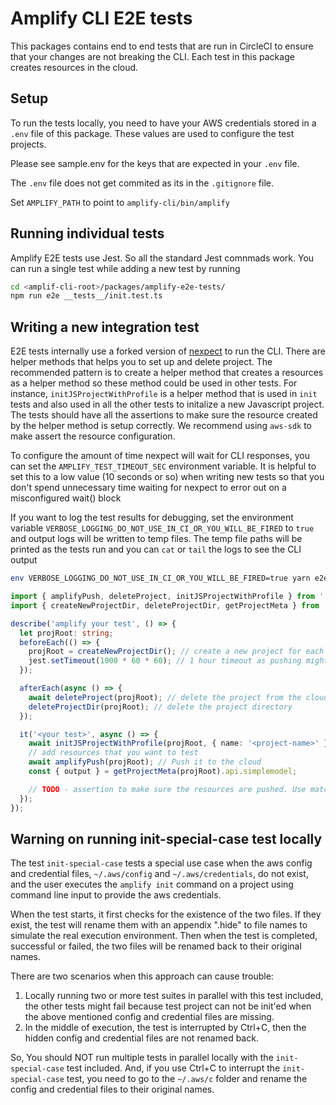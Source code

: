 # Amplify CLI E2E tests

This packages contains end to end tests that are run in CircleCI to ensure that your changes are not breaking the CLI. Each test in this package creates resources in the cloud.

## Setup

To run the tests locally, you need to have your AWS credentials stored in a `.env` file of this package. These values are used to configure the test projects.

Please see sample.env for the keys that are expected in your `.env` file.

The `.env` file does not get commited as its in the `.gitignore` file.

Set `AMPLIFY_PATH` to point to `amplify-cli/bin/amplify`

## Running individual tests

Amplify E2E tests use Jest. So all the standard Jest comnmads work.
You can run a single test while adding a new test by running

```bash
cd <amplif-cli-root>/packages/amplify-e2e-tests/
npm run e2e __tests__/init.test.ts
```

## Writing a new integration test

E2E tests internally use a forked version of [nexpect](https://www.npmjs.com/package/nexpect) to run the CLI. There are helper methods that helps you to set up and delete project. The recommended pattern is to create a helper method that creates a resources as a helper method so these method could be used in other tests. For instance, `initJSProjectWithProfile` is a helper method that is used in `init` tests and also used in all the other tests to initalize a new Javascript project. The tests should have all the assertions to make sure the resource created by the helper method is setup correctly. We recommend using `aws-sdk` to make assert the resource configuration.

To configure the amount of time nexpect will wait for CLI responses, you can set the `AMPLIFY_TEST_TIMEOUT_SEC` environment variable. It is helpful to set this to a low value (10 seconds or so) when writing new tests so that you don't spend unnecessary time waiting for nexpect to error out on a misconfigured wait() block

If you want to log the test results for debugging, set the environment variable `VERBOSE_LOGGING_DO_NOT_USE_IN_CI_OR_YOU_WILL_BE_FIRED` to `true` and output logs will be written to temp files. The temp file paths will be printed as the tests run and you can `cat` or `tail` the logs to see the CLI output

```sh
env VERBOSE_LOGGING_DO_NOT_USE_IN_CI_OR_YOU_WILL_BE_FIRED=true yarn e2e
```

```typescript
import { amplifyPush, deleteProject, initJSProjectWithProfile } from '../init';
import { createNewProjectDir, deleteProjectDir, getProjectMeta } from '../utils';

describe('amplify your test', () => {
  let projRoot: string;
  beforeEach(() => {
    projRoot = createNewProjectDir(); // create a new project for each test
    jest.setTimeout(1000 * 60 * 60); // 1 hour timeout as pushing might be slow
  });

  afterEach(async () => {
    await deleteProject(projRoot); // delete the project from the cloud
    deleteProjectDir(projRoot); // delete the project directory
  });

  it('<your test>', async () => {
    await initJSProjectWithProfile(projRoot, { name: '<project-name>' });
    // add resources that you want to test
    await amplifyPush(projRoot); // Push it to the cloud
    const { output } = getProjectMeta(projRoot).api.simplemodel;

    // TODO - assertion to make sure the resources are pushed. Use matcher
  });
});
```

## Warning on running init-special-case test locally

The test `init-special-case` tests a special use case when the aws config and credential files, `~/.aws/config` and `~/.aws/credentials`, do not exist, and the user executes the `amplify init` command on a project using command line input to provide the aws credentials.

When the test starts, it first checks for the existence of the two files. If they exist, the test will rename them with an appendix ".hide" to file names to simulate the real execution environment. Then when the test is completed, successful or failed, the two files will be renamed back to their original names.

There are two scenarios when this approach can cause trouble:

1. Locally running two or more test suites in parallel with this test included, the other tests might fail because test project can not be init'ed when the above mentioned config and credential files are missing.
2. In the middle of execution, the test is interrupted by Ctrl+C, then the hidden config and credential files are not renamed back.

So, You should NOT run multiple tests in parallel locally with the `init-special-case` test included. And, if you use Ctrl+C to interrupt the `init-special-case` test, you need to go to the `~/.aws/c` folder and rename the config and credential files to their original names.
